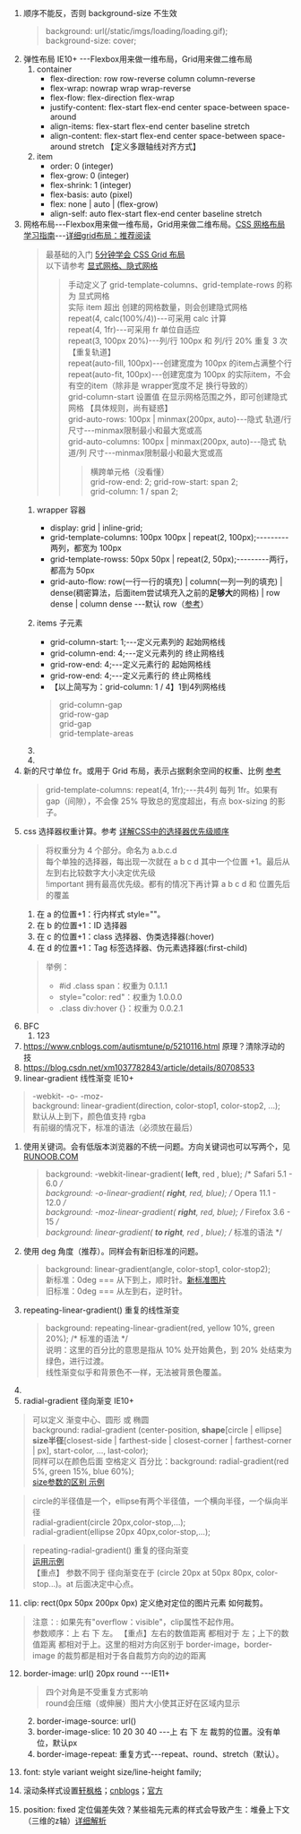 1. 顺序不能反，否则 background-size 不生效  
   > background: url(/static/imgs/loading/loading.gif);  
   > background-size: cover;
2. 弹性布局 IE10+ ---Flexbox用来做一维布局，Grid用来做二维布局
    1. container
       - flex-direction: row row-reverse column column-reverse
       - flex-wrap: nowrap wrap wrap-reverse
       - flex-flow: flex-direction flex-wrap
       - justify-content: flex-start flex-end center space-between    space-around
       - align-items:     flex-start flex-end center baseline         stretch
       - align-content:   flex-start flex-end center space-between    space-around stretch 【定义多跟轴线对齐方式】
    2. item
       - order: 0 (integer)
       - flex-grow: 0 (integer)
       - flex-shrink: 1 (integer)
       - flex-basis: auto (pixel)
       - flex: none | auto | (flex-grow)
       - align-self: auto flex-start flex-end center baseline stretch
3. 网格布局---Flexbox用来做一维布局，Grid用来做二维布局。[CSS 网格布局学习指南](https://blog.jirengu.com/?p=990)---[详细grid布局：推荐阅读](https://cloud.tencent.com/developer/article/1186773)
    > 最基础的入门 [5分钟学会 CSS Grid 布局](https://www.html.cn/archives/8506)  
    > 以下请参考 [显式网格、隐式网格](https://www.w3cplus.com/css3/difference-explicit-implicit-grids.html)  
    >> 手动定义了 grid-template-columns、grid-template-rows 的称为 显式网格   
    >> 实际 item 超出 创建的网格数量，则会创建隐式网格  
    >> repeat(4, calc(100%/4))---可采用 calc 计算  
    >> repeat(4, 1fr)---可采用 fr 单位自适应  
    >> repeat(3, 100px 20%)---列/行 100px 和 列/行 20%  重复 3 次 【重复轨道】  
    >> repeat(auto-fill, 100px)---创建宽度为 100px 的item占满整个行  
    >> repeat(auto-fit, 100px)---创建宽度为 100px 的实际item，不会有空的item（除非是 wrapper宽度不足 换行导致的）    
    >> grid-column-start 设置值 在显示网格范围之外，即可创建隐式网格 【具体规则，尚有疑惑】  
    >> grid-auto-rows: 100px | minmax(200px, auto)---隐式 轨道/行 尺寸---minmax限制最小和最大宽或高  
    >> grid-auto-columns: 100px | minmax(200px, auto)---隐式 轨道/列 尺寸---minmax限制最小和最大宽或高  
    >>> 横跨单元格（没看懂）  
    >>> grid-row-end: 2; grid-row-start: span 2;   
    >>> grid-column: 1 / span 2;   
    1. wrapper 容器
       - display: grid | inline-grid;
       - grid-template-columns: 100px 100px | repeat(2, 100px);---------两列，都宽为 100px
       - grid-template-rowss: 50px 50px | repeat(2, 50px);---------两行，都高为 50px
       - grid-auto-flow: row(一行一行的填充) | column(一列一列的填充) | dense(稠密算法，后面item尝试填充入之前的**足够大**的网格) | row dense | column dense  ---默认 row（[参考](https://blog.csdn.net/beijiyang999/article/details/80868095)）
    2. items 子元素
       - grid-column-start: 1;---定义元素列的 起始网格线
       - grid-column-end: 4;---定义元素列的 终止网格线
       - grid-row-end: 4;---定义元素行的 起始网格线
       - grid-row-end: 4;---定义元素行的 终止网格线
       - 【以上简写为：grid-column: 1 / 4】1到4列网格线

       > grid-column-gap  
       > grid-row-gap  
       > grid-gap  
       > grid-template-areas  
    3. 
    4. 
4. 新的尺寸单位 fr。或用于 Grid 布局，表示占据剩余空间的权重、比例 [参考](http://caibaojian.com/fr.html)  
   > grid-template-columns: repeat(4, 1fr);---共4列 每列 1fr。如果有 gap（间隙），不会像 25% 导致总的宽度超出，有点 box-sizing 的影子。  
5. css 选择器权重计算。参考 [详解CSS中的选择器优先级顺序](https://www.jb51.net/css/470518.html)
   > 将权重分为 4 个部分。命名为 a.b.c.d  
   > 每个单独的选择器，每出现一次就在 a b c d 其中一个位置 +1。最后从左到右比较数字大小决定优先级  
   > !important 拥有最高优先级。都有的情况下再计算 a b c d 和 位置先后的覆盖
   1. 在 a 的位置+1：行内样式 style=""。
   2. 在 b 的位置+1：ID 选择器
   3. 在 c 的位置+1：class 选择器、伪类选择器(:hover)
   4. 在 d 的位置+1：Tag 标签选择器、伪元素选择器(:first-child)
   > 举例：
   > - #id .class span：权重为 0.1.1.1
   > - style="color: red"：权重为 1.0.0.0
   > - .class div:hover {}：权重为 0.0.2.1
6. BFC
   1. 123
7. https://www.cnblogs.com/autismtune/p/5210116.html 原理？清除浮动的技
8. https://blog.csdn.net/xm1037782843/article/details/80708533
9.  linear-gradient 线性渐变 IE10+
   > -webkit- -o- -moz-  
   > background: linear-gradient(direction, color-stop1, color-stop2, ...);  
   > 默认从上到下，颜色值支持 rgba  
   > 有前缀的情况下，标准的语法（必须放在最后）
   1. 使用关键词。会有低版本浏览器的不统一问题。方向关键词也可以写两个，见 [RUNOOB.COM](http://www.runoob.com/try/try.php?filename=trycss3_gradient-linear_diagonal)  
      > background: -webkit-linear-gradient( **left**, red , blue); /* Safari 5.1 - 6.0 */  
      > background: -o-linear-gradient( **right**, red, blue); /* Opera 11.1 - 12.0 */  
      > background: -moz-linear-gradient( **right**, red, blue); /* Firefox 3.6 - 15 */  
      > background: linear-gradient( **to right**, red , blue); /* 标准的语法 */  
   2. 使用 deg 角度（推荐）。同样会有新旧标准的问题。
      > background: linear-gradient(angle, color-stop1, color-stop2);  
      > 新标准：0deg === 从下到上，顺时针。[新标准图片](http://www.runoob.com/wp-content/uploads/2014/07/7B0CC41A-86DC-4E1B-8A69-A410E6764B91.jpg)  
      > 旧标准：0deg === 从左到右，逆时针。
   3. repeating-linear-gradient() 重复的线性渐变
      > background: repeating-linear-gradient(red, yellow 10%, green 20%); /* 标准的语法 */  
      > 说明：这里的百分比的意思是指从 10% 处开始黄色，到 20% 处结束为绿色，进行过渡。  
      > 线性渐变似乎和背景色不一样，无法被背景色覆盖。
   4. 
10. radial-gradient 径向渐变 IE10+
   > 可以定义 渐变中心、圆形 或 椭圆  
   > background: radial-gradient (center-position, **shape**[circle | ellipse] **size半径**[closest-side | farthest-side | closest-corner | farthest-corner | px], start-color, ..., last-color);  
   > 同样可以在颜色后面 空格定义 百分比：background: radial-gradient(red 5%, green 15%, blue 60%);  
   > [size参数的区别 示例](http://www.runoob.com/try/try.php?filename=trycss3_gradient-radial_size) 

   > circle的半径值是一个，ellipse有两个半径值，一个横向半径，一个纵向半径   
   > radial-gradient(circle 20px,color-stop,...);  
   > radial-gradient(ellipse 20px 40px,color-stop,...);

   > repeating-radial-gradient() 重复的径向渐变  
   > [运用示例](http://www.webfront-js.com/articaldetail/54.html)  
   > 【重点】 参数不同于 径向渐变在于 (circle 20px  at 50px 80px, color-stop...)。at 后面决定中心点。
11. clip: rect(0px 50px 200px 0px) 定义绝对定位的图片元素 如何裁剪。
   > 注意：: 如果先有"overflow：visible"，clip属性不起作用。  
   > 参数顺序：上 右 下 左。 
   > 【重点】左右的数值距离 都相对于 左；上下的数值距离 都相对于上。这里的相对方向区别于 border-image，border-image 的裁剪都是相对于各自裁剪方向的边的距离
12. border-image: url() 20px round ---IE11+
    > 四个对角是不受重复方式影响  
    > round会压缩（或伸展）图片大小使其正好在区域内显示
    2.  border-image-source: url()
    3.  border-image-slice: 10 20 30 40 ---上 右 下 左 裁剪的位置。没有单位，默认px
    4.  border-image-repeat: 重复方式---repeat、round、stretch（默认）。

13. font: style variant weight size/line-height family;
14. 滚动条样式设置[轩枫格](http://www.xuanfengge.com/css3-webkit-scrollbar.html)；[cnblogs](https://www.cnblogs.com/koleyang/p/5484922.html)；[官方](https://webkit.org/blog/363/styling-scrollbars/)
15. position: fixed 定位偏差失效？某些祖先元素的样式会导致产生：堆叠上下文（三维的z轴）[详细解析](https://www.imooc.com/article/67784)